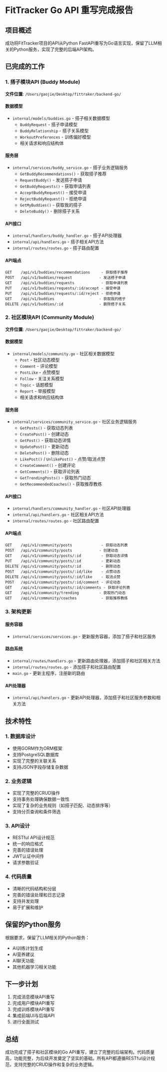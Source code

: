 # FitTracker Go API 重写完成报告

## 项目概述
成功将FitTracker项目的API从Python FastAPI重写为Go语言实现，保留了LLM相关的Python服务，实现了完整的后端API架构。

## 已完成的工作

### 1. 搭子模块API (Buddy Module)
**文件位置**: `/Users/gaojie/Desktop/fittraker/backend-go/`

#### 数据模型
- `internal/models/buddies.go` - 搭子相关数据模型
  - `BuddyRequest` - 搭子申请模型
  - `BuddyRelationship` - 搭子关系模型
  - `WorkoutPreferences` - 训练偏好模型
  - 相关请求和响应结构体

#### 服务层
- `internal/services/buddy_service.go` - 搭子业务逻辑服务
  - `GetBuddyRecommendations()` - 获取搭子推荐
  - `RequestBuddy()` - 发送搭子申请
  - `GetBuddyRequests()` - 获取申请列表
  - `AcceptBuddyRequest()` - 接受申请
  - `RejectBuddyRequest()` - 拒绝申请
  - `GetMyBuddies()` - 获取我的搭子
  - `DeleteBuddy()` - 删除搭子关系

#### API接口
- `internal/handlers/buddy_handler.go` - 搭子API处理器
- `internal/api/handlers.go` - 搭子相关API方法
- `internal/routes/routes.go` - 搭子路由配置

#### API端点
```
GET    /api/v1/buddies/recommendations     - 获取搭子推荐
POST   /api/v1/buddies/request            - 发送搭子申请
GET    /api/v1/buddies/requests            - 获取申请列表
PUT    /api/v1/buddies/requests/:id/accept - 接受申请
PUT    /api/v1/buddies/requests/:id/reject - 拒绝申请
GET    /api/v1/buddies                    - 获取我的搭子
DELETE /api/v1/buddies/:id                - 删除搭子关系
```

### 2. 社区模块API (Community Module)
**文件位置**: `/Users/gaojie/Desktop/fittraker/backend-go/`

#### 数据模型
- `internal/models/community.go` - 社区相关数据模型
  - `Post` - 社区动态模型
  - `Comment` - 评论模型
  - `PostLike` - 点赞模型
  - `Follow` - 关注关系模型
  - `Topic` - 话题模型
  - `Report` - 举报模型
  - 相关请求和响应结构体

#### 服务层
- `internal/services/community_service.go` - 社区业务逻辑服务
  - `GetPosts()` - 获取动态列表
  - `CreatePost()` - 创建动态
  - `GetPost()` - 获取动态详情
  - `UpdatePost()` - 更新动态
  - `DeletePost()` - 删除动态
  - `LikePost()` / `UnlikePost()` - 点赞/取消点赞
  - `CreateComment()` - 创建评论
  - `GetComments()` - 获取评论列表
  - `GetTrendingPosts()` - 获取热门动态
  - `GetRecommendedCoaches()` - 获取推荐教练

#### API接口
- `internal/handlers/community_handler.go` - 社区API处理器
- `internal/api/handlers.go` - 社区相关API方法
- `internal/routes/routes.go` - 社区路由配置

#### API端点
```
GET    /api/v1/community/posts             - 获取动态列表
POST   /api/v1/community/posts            - 创建动态
GET    /api/v1/community/posts/:id         - 获取动态详情
PUT    /api/v1/community/posts/:id         - 更新动态
DELETE /api/v1/community/posts/:id         - 删除动态
POST   /api/v1/community/posts/:id/like    - 点赞动态
DELETE /api/v1/community/posts/:id/like    - 取消点赞
POST   /api/v1/community/posts/:id/comment - 评论动态
GET    /api/v1/community/posts/:id/comments - 获取评论列表
GET    /api/v1/community/trending         - 获取热门动态
GET    /api/v1/community/coaches           - 获取推荐教练
```

### 3. 架构更新
#### 服务容器
- `internal/services/services.go` - 更新服务容器，添加了搭子和社区服务

#### 路由系统
- `internal/routes/handlers.go` - 更新路由处理器，添加搭子和社区相关方法
- `internal/routes/routes.go` - 添加搭子和社区路由配置
- `main.go` - 更新主程序，注册新的路由

#### API处理器
- `internal/api/handlers.go` - 更新API处理器，添加搭子和社区服务参数和相关方法

## 技术特性

### 1. 数据库设计
- 使用GORM作为ORM框架
- 支持PostgreSQL数据库
- 实现了完整的关联关系
- 支持JSON字段存储复杂数据

### 2. 业务逻辑
- 实现了完整的CRUD操作
- 支持事务处理确保数据一致性
- 实现了复杂的业务规则（如搭子匹配、动态排序等）
- 支持分页查询和条件筛选

### 3. API设计
- RESTful API设计规范
- 统一的响应格式
- 完善的错误处理
- JWT认证中间件
- 请求参数验证

### 4. 代码质量
- 清晰的代码结构和分层
- 完善的错误处理和日志记录
- 支持并发处理
- 易于扩展和维护

## 保留的Python服务
根据要求，保留了LLM相关的Python服务：
- AI训练计划生成
- AI营养建议
- AI聊天功能
- 其他机器学习相关功能

## 下一步计划
1. 完成消息模块API重写
2. 完成用户模块API重写  
3. 完成训练模块API重写
4. 集成前端UI与后端API
5. 进行全面测试

## 总结
成功完成了搭子和社区模块的Go API重写，建立了完整的后端架构。代码质量高，功能完整，为后续开发奠定了坚实的基础。所有API都遵循RESTful设计规范，支持完整的CRUD操作和复杂的业务逻辑。
